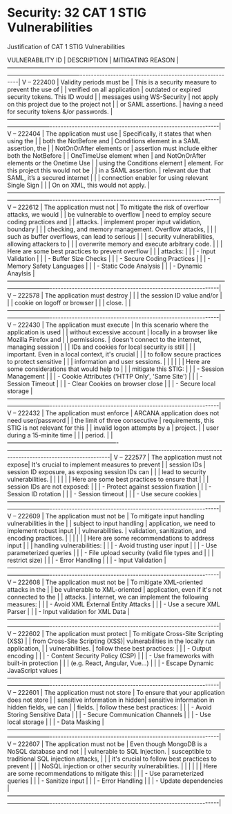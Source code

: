 # Security: 32 CAT 1 STIG Vulnerabilities

Justification of CAT 1 STIG Vulnerabilities

VULNERABILITY ID  |           DESCRIPTION          |         MITIGATING REASON                          |
————————————————————————————————————————————————--------------------------------------------------------|
V – 222400        | Validity periods must be       | This is a security measure to prevent the use of   |
                  | verified on all application    | outdated or expired security tokens. This ID would |
                  | messages using WS-Security     | not apply on this project due to the project not   |
                  | or SAML assertions.            | having a need for security tokens &/or passwords.  |
———————————————————————————————————————————-------------------------------------------------------------|
V – 222404        | The application must use       | Specifically, it states that when using the        |
                  | both the NotBefore and         | Conditions element in a SAML assertion, the        |
                  | NotOnOrAfter elements or       | assertion must include either both the NotBefore   |
                  | OneTimeUse element when        | and NotOnOrAfter elements or the Onetime Use       |
                  | using the Conditions element   | element. For this project this would not be        |
                  | in a SAML assertion.           | relevant due that SAML, it’s a secured internet    | 
                  |                                | connection enabler for using relevant Single Sign  |
                  |                                | On on XML, this would not apply.                   |
———————————————————————————————————————————-------------------------------------------------------------|
V – 222612        | The application must not       | To mitigate the risk of overflow attacks, we would |
                  | be vulnerable to overflow      | need to employ secure coding practices and         |
                  | attacks.                       | implement proper input validation, boundary        |
                  |                                | checking, and memory management. Overflow attacks, |
                  |                                | such as buffer overflows, can lead to serious      |
                  |                                | security vulnerabilities, allowing attackers to    | 
                  |                                | overwrite memory and execute arbitrary code.       |
                  |                                | Here are some best practices to prevent overflow   |
                  |                                | attacks:                                           |
                  |                                | -  Input Validation                                |
                  |                                | -  Buffer Size Checks                              |
                  |                                | -  Secure Coding Practices                         |
                  |                                | -  Memory Safety Languages                         |
                  |                                | -  Static Code Analysis                            |
                  |                                | -  Dynamic Anaylsis                                |
———————————————————————————————————————————-------------------------------------------------------------|
V – 222578        | The application must destroy   |                                                    |
                  | the session ID value and/or    |                                                    |
                  | cookie on logoff or browser    |                                                    |
                  | close.                         |                                                    |
———————————————————————————————————————————-------------------------------------------------------------|
V – 222430        | The application must execute   | In this scenario where the application is used     |
                  | without excessive account      | locally in a browser like Mozilla Firefox and      |
                  | permissions.                   | doesn't connect to the internet, managing session  |
                  |                                | IDs and cookies for local security is still        |
                  |                                | important. Even in a local context, it's crucial   |
                  |                                | to follow secure practices to protect sensitive    | 
                  |                                | information and user sessions.                     |
                  |                                |                                                    |
                  |                                | Here are some considerations that would help to    |
                  |                                | mitigate this STIG:                                |
                  |                                | - Session Management                               |
                  |                                | - Cookie Attributes ('HTTP Only', 'Same Site')     |
                  |                                | - Session Timeout                                  |
                  |                                | - Clear Cookies on browser close                   |
                  |                                | - Secure local storage                             |
———————————————————————————————————————————-------------------------------------------------------------|
V – 222432        | The application must enforce   | ARCANA application does not need user/password     |
                  | the limit of three consecutive | requirements, this STIG is not relevant for this   |
                  | invalid logon attempts by a    | project.                                           |
                  | user during a 15-minite time   |                                                    |
                  | period.                        |                                                    |
——————————————————-—————————————————————————------------------------------------------------------------|
V – 222577        | The application must not expose| It's crucial to implement measures to prevent      |
                  | session IDs                    | session ID exposure, as exposing session IDs can   | 
                  |                                | lead to security vulnerabilities.                  |
                  |                                |                                                    |
                  |                                | Here are some best practices to ensure that        |
                  |                                | session IDs are not exposed:                       |
                  |                                | -  Protect against session fixation                |
                  |                                | -  Session ID rotation                             |
                  |                                | -  Session timeout                                 |
                  |                                | -  Use secure cookies                              |
———————————————————————————————————————————-------------------------------------------------------------|
V – 222609        | The application must not be    | To mitigate input handling vulnerabilities in the  |
                  | subject to input handling      | application, we need to implement robust input     |
                  | vulnerabilities.               | validation, sanitization, and encoding practices.  |
                  |                                |                                                    |
                  |                                | Here are some recommendations to address input     |
                  |                                | handling vulnerabilities:                          |
                  |                                | -  Avoid trusting user input                       |
                  |                                | -  Use parameterized queries                       |
                  |                                | -  File upload security (valid file types and      |
                  |                                |    restrict size)                                  |
                  |                                | -  Error Handling                                  |
                  |                                | -  Input Validation                                |
———————————————————————————————————————————-------------------------------------------------------------|
V – 222608        | The application must not be    | To mitigate XML-oriented attacks in the            |
                  | be vulnerable to XML-oriented  | application, even if it's not connected to the     |
                  | attacks.                       | internet, we can implement the following measures: |
                  |                                | -  Avoid XML External Entity Attacks               |
                  |                                | -  Use a secure XML Parser                         |
                  |                                | -  Input validation for XML Data                   |
———————————————————————————————————————————-------------------------------------------------------------|
V – 222602        | The application must protect   | To mitigate Cross-Site Scripting (XSS)             |
                  | from Cross-Site Scripting (XSS)| vulnerabilities in the locally run application,    |
                  | vulnerabilities.               | follow these best practices:                       |
                  |                                | -  Output encoding                                 |
                  |                                | -  Content Security Policy (CSP)                   |
                  |                                | -  Use frameworks with built-in protection         |
                  |                                |    (e.g. React, Angular, Vue...)                   |
                  |                                | -  Escape Dynamic JavaScript values                |
———————————————————————————————————————————-------------------------------------------------------------|
V – 222601        | The application must not store | To ensure that your application does not store     |
                  | sensitive information in hidden| sensitive information in hidden fields, we can     |
                  | fields.                        | follow these best practices:                       |
                  |                                | -  Avoid Storing Sensitive Data                    |
                  |                                | -  Secure Communication Channels                   |
                  |                                | -  Use local storage                               |
                  |                                | -  Data Masking                                    |
———————————————————————————————————————————-------------------------------------------------------------|
V – 222607        | The application must not be    | Even though MongoDB is a NoSQL database and not    |
                  | vulnerable to SQL Injection.   | susceptible to traditional SQL injection attacks,  |
                  |                                | it's crucial to follow best practices to prevent   |
                  |                                | NoSQL injection or other security vulnerabilities. |
                  |                                |                                                    |
                  |                                | Here are some recommendations to mitigate this:    |
                  |                                | -  Use parameterized queries                       |
                  |                                | -  Sanitize input                                  |
                  |                                | -  Error Handling                                  |
                  |                                | -  Update dependencies                             |
———————————————————————————————————————————-------------------------------------------------------------|